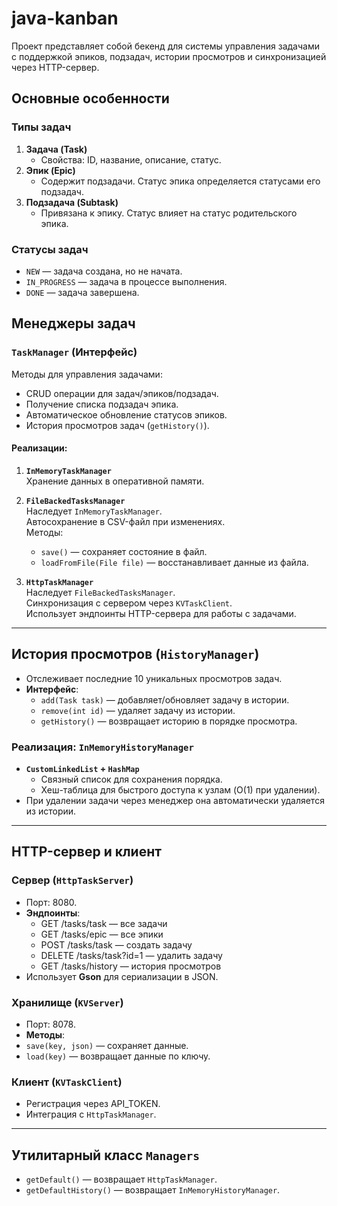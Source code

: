 # java-kanban

Проект представляет собой бекенд для системы управления задачами с поддержкой эпиков, подзадач, истории просмотров и синхронизацией через HTTP-сервер.

## Основные особенности

### Типы задач
1. **Задача (Task)**  
   - Свойства: ID, название, описание, статус.
2. **Эпик (Epic)**  
   - Содержит подзадачи. Статус эпика определяется статусами его подзадач.
3. **Подзадача (Subtask)**  
   - Привязана к эпику. Статус влияет на статус родительского эпика.

### Статусы задач
- `NEW` — задача создана, но не начата.
- `IN_PROGRESS` — задача в процессе выполнения.
- `DONE` — задача завершена.

## Менеджеры задач

### `TaskManager` (Интерфейс)
Методы для управления задачами:
- CRUD операции для задач/эпиков/подзадач.
- Получение списка подзадач эпика.
- Автоматическое обновление статусов эпиков.
- История просмотров задач (`getHistory()`).

#### Реализации:
1. **`InMemoryTaskManager`**  
   Хранение данных в оперативной памяти.
   
2. **`FileBackedTasksManager`**  
   Наследует `InMemoryTaskManager`.  
   Автосохранение в CSV-файл при изменениях.  
   Методы:
   - `save()` — сохраняет состояние в файл.
   - `loadFromFile(File file)` — восстанавливает данные из файла.

3. **`HttpTaskManager`**  
   Наследует `FileBackedTasksManager`.  
   Синхронизация с сервером через `KVTaskClient`.  
   Использует эндпоинты HTTP-сервера для работы с задачами.

---

## История просмотров (`HistoryManager`)
- Отслеживает последние 10 уникальных просмотров задач.
- **Интерфейс**:
  - `add(Task task)` — добавляет/обновляет задачу в истории.
  - `remove(int id)` — удаляет задачу из истории.
  - `getHistory()` — возвращает историю в порядке просмотра.

### Реализация: `InMemoryHistoryManager`
- **`CustomLinkedList` + `HashMap`**  
  - Связный список для сохранения порядка.
  - Хеш-таблица для быстрого доступа к узлам (O(1) при удалении).
- При удалении задачи через менеджер она автоматически удаляется из истории.

---

## HTTP-сервер и клиент
### Сервер (`HttpTaskServer`)
- Порт: 8080.
- **Эндпоинты**:
   - GET /tasks/task — все задачи
   - GET /tasks/epic — все эпики
   - POST /tasks/task — создать задачу
   - DELETE /tasks/task?id=1 — удалить задачу
   - GET /tasks/history — история просмотров
- Использует **Gson** для сериализации в JSON.

### Хранилище (`KVServer`)
- Порт: 8078.
- **Методы**:
- `save(key, json)` — сохраняет данные.
- `load(key)` — возвращает данные по ключу.

### Клиент (`KVTaskClient`)
- Регистрация через API_TOKEN.
- Интеграция с `HttpTaskManager`.

---

## Утилитарный класс `Managers`
- `getDefault()` — возвращает `HttpTaskManager`.
- `getDefaultHistory()` — возвращает `InMemoryHistoryManager`.





